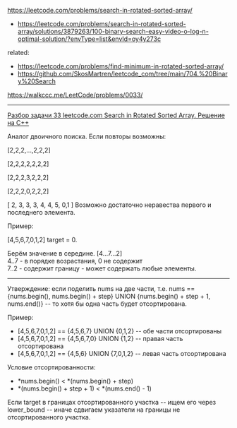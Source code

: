 https://leetcode.com/problems/search-in-rotated-sorted-array/
- https://leetcode.com/problems/search-in-rotated-sorted-array/solutions/3879263/100-binary-search-easy-video-o-log-n-optimal-solution/?envType=list&envId=oy4y273c

related:  
- https://leetcode.com/problems/find-minimum-in-rotated-sorted-array/
- https://github.com/SkosMartren/leetcode_com/tree/main/704.%20Binary%20Search

https://walkccc.me/LeetCode/problems/0033/

___________________

[Разбор задачи 33 leetcode.com Search in Rotated Sorted Array. Решение на C++](https://www.youtube.com/watch?v=Xh4RMdN2eec)

Аналог двоичного поиска.
Если повторы возможны:

[2,2,2,...,2,2,2]


[2,2,2,2,2,2,2]

[2,2,2,3,2,2,2]

[2,2,2,0,2,2,2]

[ 2, 3, 3, 3, 4, 4, 5, 0,1 ]
Возможно достаточно неравества первого и последнего элемента.

Пример: 

[4,5,6,7,0,1,2] target = 0.

Берём значение в середине. [4...7...2]  
4..7 - в порядке возрастания, 0 не содержит  
7..2 - содержит границу - может содержать любые элементы.  

___________________

Утверждение: если поделить nums на две части, т.е. nums == {nums.begin(), nums.begin() + step} UNION {nums.begin() + step + 1, nums.end()} -- то хотя бы одна часть будет отсортирована.

Пример:  
- [4,5,6,7,0,1,2] == {4,5,6,7} UNION {0,1,2} -- обе части отсортированы  
- [4,5,6,7,0,1,2] == {4,5,6,7,0} UNION {1,2} -- правая часть отсортирована
- [4,5,6,7,0,1,2] == {4,5,6} UNION {7,0,1,2} -- левая часть отсортирована

Условие отсортированности: 
- \*nums.begin() < \*(nums.begin() + step)
- \*(nums.begin() + step + 1) < \*(nums.end() - 1)

Если target в границах отсортированного участка -- ищем его через lower_bound -- иначе сдвигаем указатели на границы не отсортированного участка. 
